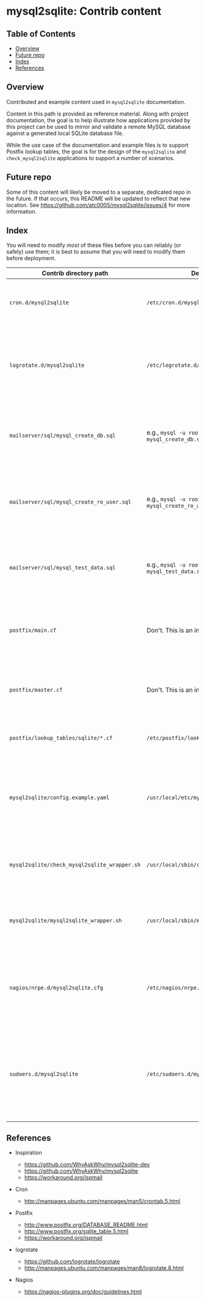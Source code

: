 <!-- omit in toc -->
# mysql2sqlite: Contrib content

<!-- omit in toc -->
## Table of Contents

- [Overview](#overview)
- [Future repo](#future-repo)
- [Index](#index)
- [References](#references)

## Overview

Contributed and example content used in `mysql2sqlite` documentation.

Content in this path is provided as reference material. Along with project
documentation, the goal is to help illustrate how applications provided by
this project can be used to mirror and validate a remote MySQL database
against a generated local SQLite database file.

While the use case of the documentation and example files is to support
Postfix lookup tables, the goal is for the design of the `mysql2sqlite` and
`check_mysql2sqlite` applications to support a number of scenarios.

## Future repo

Some of this content will likely be moved to a separate, dedicated repo in the
future. If that occurs, this README will be updated to reflect that new
location. See <https://github.com/atc0005/mysql2sqlite/issues/4> for more
information.

## Index

You will need to modify *most* of these files before you can reliably (or
safely) use them; it is best to assume that you will need to modify them
before deployment.

| Contrib directory path                       | Deployment path                                               | Description                                                                                                                                                                                            |
| -------------------------------------------- | ------------------------------------------------------------- | ------------------------------------------------------------------------------------------------------------------------------------------------------------------------------------------------------ |
| `cron.d/mysql2sqlite`                        | `/etc/cron.d/mysql2sqlite`                                    | crontab fragment that schedules execution of the wrapper script for the `mysql2sqlite` binary.                                                                                                         |
| `logrotate.d/mysql2sqlite`                   | `/etc/logrotate.d/mysql2sqlite`                               | logrotate config fragment. Defines log rotation settings for logs composed of output captured from the `mysql2sqlite` and `check_mysql2sqlite` tools.                                                  |
| `mailserver/sql/mysql_create_db.sql`         | e.g., `mysql -u root -h 127.0.0.1 < mysql_create_db.sql`      | SQL input file for MySQL 5.5.x or MariaDB 10.x and newer. This creates the database schema associated with the `mailserver` database.                                                                  |
| `mailserver/sql/mysql_create_ro_user.sql`    | e.g., `mysql -u root -h 127.0.0.1 < mysql_create_ro_user.sql` | SQL input file for MySQL 5.5.x or MariaDB 10.x and newer. This creates the read-only user account for accessing the `mailserver` database.                                                             |
| `mailserver/sql/mysql_test_data.sql`         | e.g., `mysql -u root -h 127.0.0.1 < mysql_test_data.sql`      | SQL input file for MySQL 5.5.x or MariaDB 10.x and newer. This imports test data associated with the `mailserver` database.                                                                            |
| `postfix/main.cf`                            | Don't. This is an incomplete template.                        | Template primary Postfix configuration file to illustrate use of lookup table config files that reference generated SQLite database file.                                                              |
| `postfix/master.cf`                          | Don't. This is an incomplete template.                        | Template Postfix daemon configuration file. Contains a few entries referenced by primary Postfix config file.                                                                                          |
| `postfix/lookup_tables/sqlite/*.cf`          | `/etc/postfix/lookup_tables/sqlite/*.cf`                      | Template Postfix lookup table config files that reference generated SQLite database file.                                                                                                              |
| `mysql2sqlite/config.example.yaml`           | `/usr/local/etc/mysql2sqlite/config.yaml`                     | Starter configuration file. Used as a starting point for new installations. Should be consulted periodically for updated (or changed) settings.                                                        |
| `mysql2sqlite/check_mysql2sqlite_wrapper.sh` | `/usr/local/sbin/check_mysql2sqlite_wrapper.sh`               | Wrap check_mysql2sqlite Nagios plugin to provide more control over output redirection to specific log file.                                                                                            |
| `mysql2sqlite/mysql2sqlite_wrapper.sh`       | `/usr/local/sbin/mysql2sqlite_wrapper.sh`                     | Wrap mysql2sqlite application executed via cron job to provide more control over output redirection to specific log file.                                                                              |
| `nagios/nrpe.d/mysql2sqlite.cfg`             | `/etc/nagios/nrpe.d/mysql2sqlite.cfg`                         | Nagios Remote Plugin Executor (`NRPE`) config fragment. This file defines the `NRPE` command used to perform service checks as requested by a Nagios console.                                          |
| `sudoers.d/mysql2sqlite`                     | `/etc/sudoers.d/mysql2sqlite`                                 | Allow cron wrapper script called by the mysql2sqlite service account permission to stop, start and (if needed) restart the Postfix daemon as part of regenerating the SQLite database used by Postfix. |

## References

- Inspiration
  - <https://github.com/WhyAskWhy/mysql2sqlite-dev>
  - <https://github.com/WhyAskWhy/mysql2sqlite>
  - <https://workaround.org/ispmail>

- Cron
  - <http://manpages.ubuntu.com/manpages/man5/crontab.5.html>

- Postfix
  - <http://www.postfix.org/DATABASE_README.html>
  - <http://www.postfix.org/sqlite_table.5.html>
  - <https://workaround.org/ispmail>

- logrotate
  - <https://github.com/logrotate/logrotate>
  - <http://manpages.ubuntu.com/manpages/man8/logrotate.8.html>

- Nagios
  - <https://nagios-plugins.org/doc/guidelines.html>

